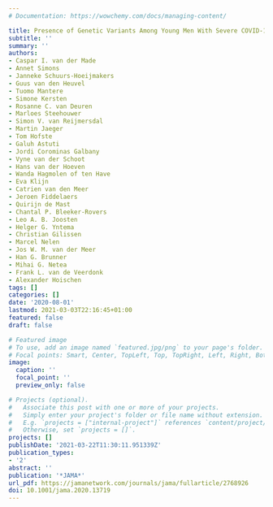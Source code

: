 ```yaml
---
# Documentation: https://wowchemy.com/docs/managing-content/

title: Presence of Genetic Variants Among Young Men With Severe COVID-19
subtitle: ''
summary: ''
authors:
- Caspar I. van der Made
- Annet Simons
- Janneke Schuurs-Hoeijmakers
- Guus van den Heuvel
- Tuomo Mantere
- Simone Kersten
- Rosanne C. van Deuren
- Marloes Steehouwer
- Simon V. van Reijmersdal
- Martin Jaeger
- Tom Hofste
- Galuh Astuti
- Jordi Corominas Galbany
- Vyne van der Schoot
- Hans van der Hoeven
- Wanda Hagmolen of ten Have
- Eva Klijn
- Catrien van den Meer
- Jeroen Fiddelaers
- Quirijn de Mast
- Chantal P. Bleeker-Rovers
- Leo A. B. Joosten
- Helger G. Yntema
- Christian Gilissen
- Marcel Nelen
- Jos W. M. van der Meer
- Han G. Brunner
- Mihai G. Netea
- Frank L. van de Veerdonk
- Alexander Hoischen
tags: []
categories: []
date: '2020-08-01'
lastmod: 2021-03-03T22:16:45+01:00
featured: false
draft: false

# Featured image
# To use, add an image named `featured.jpg/png` to your page's folder.
# Focal points: Smart, Center, TopLeft, Top, TopRight, Left, Right, BottomLeft, Bottom, BottomRight.
image:
  caption: ''
  focal_point: ''
  preview_only: false

# Projects (optional).
#   Associate this post with one or more of your projects.
#   Simply enter your project's folder or file name without extension.
#   E.g. `projects = ["internal-project"]` references `content/project/deep-learning/index.md`.
#   Otherwise, set `projects = []`.
projects: []
publishDate: '2021-03-22T11:30:11.951339Z'
publication_types:
- '2'
abstract: ''
publication: '*JAMA*'
url_pdf: https://jamanetwork.com/journals/jama/fullarticle/2768926
doi: 10.1001/jama.2020.13719
---
```

